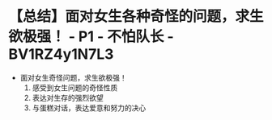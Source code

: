 # 【总结】面对女生各种奇怪的问题，求生欲极强！ - P1 - 不怕队长 - BV1RZ4y1N7L3

-   面对女生奇怪问题，求生欲极强！
    1.  感受到女生问题的奇怪性质
    2.  表达对生存的强烈欲望
    3.  与蛋糕对话，表达爱意和努力的决心